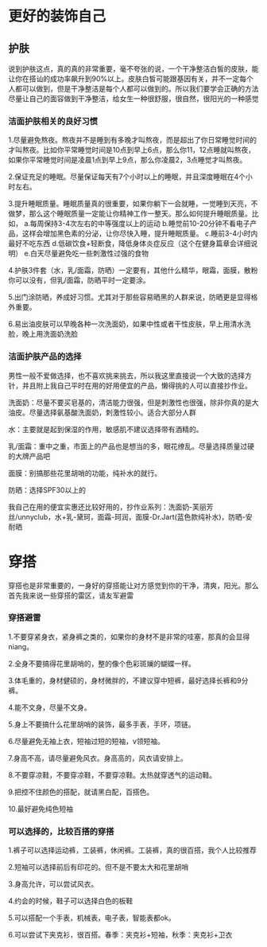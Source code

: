 # 更好的装饰自己

## 护肤

说到护肤这点，真的真的非常重要，毫不夸张的说，一个干净整洁白皙的皮肤，能让你在搭讪的成功率飙升到90%以上。皮肤白皙可能跟基因有关，并不一定每个人都可以做到，但是干净整洁是每个人都可以做到的。所以我们要学会正确的方法尽量让自己的面容做到干净整洁，给女生一种很舒服，很自然，很阳光的一种感觉

### 洁面护肤相关的良好习惯

1.尽量避免熬夜。熬夜并不是睡到有多晚才叫熬夜，而是超出了你日常睡觉时间的才叫熬夜。比如你平常睡觉时间是10点到早上6点，那么你11，12点睡就叫熬夜，如果你平常睡觉时间是凌晨1点到早上9点，那么你凌晨2，3点睡觉才叫熬夜。

2.保证充足的睡眠。尽量保证每天有7个小时以上的睡眠，并且深度睡眠在4个小时左右。

3.提升睡眠质量。睡眠质量真的很重要，如果你躺下一会就睡，一觉睡到天亮，不做梦，那么这个睡眠质量一定能让你精神工作一整天。那么如何提升睡眠质量。比如，
a.每周保持3-4次左右的中等强度以上的运动
b.睡觉前10-20分钟不看电子产品，这样会增加黑色素的分泌，让你尽快入睡，提升睡眠质量。
c.睡前3-4小时内最好不吃东西
d.低碳饮食+轻断食，降低身体炎症反应（这个在健身篇章会详细说明）
e.白天尽量避免吃一些刺激性过强的食物

4.护肤3件套（水，乳/面霜，防晒）一定要有，其他什么精华，眼霜，面膜，散粉你可以没有，但乳/面霜，防晒平时一定要涂。

5.出门涂防晒，养成好习惯。尤其对于那些容易晒黑的人群来说，防晒更是显得格外重要。

6.易出油皮肤可以早晚各种一次洗面奶，如果中性或者干性皮肤，早上用清水洗脸，晚上用洗面奶洗脸

### 洁面护肤产品的选择

男性一般不爱做选择，也不喜欢挑来挑去，所以我这里直接说一个大致的选择方针，并且附上我自己平时在用的好用便宜的产品，懒得挑的人可以直接抄作业。

洗面奶：尽量不要买皂基的，清洁能力很强，但是刺激性也很强，除非你真的是大油皮。尽量选择氨基酸洗面奶，刺激性较小。适合大部分人群

水：主要就是起到保湿的作用，敏感肌不建议选择带有酒精的。

乳/面霜：重中之重，市面上的产品也是想当的多，眼花缭乱。尽量选择质量过硬的大牌产品吧

面膜：别搞那些花里胡哨的功能，纯补水的就行。

防晒：选择SPF30以上的

我自己在用的便宜实惠还比较好用的，抄作业系列：洗面奶-芙丽芳丝/unnyclub，水+乳-黛珂，面霜-珂润，面膜-Dr.Jart(蓝色款纯补水)，防晒-安耐晒

# 穿搭

穿搭也是非常重要的，一身好的穿搭能让对方感觉到你的干净，清爽，阳光。那么首先我来说一些穿搭的雷区，请友军避雷

### 穿搭避雷

1.不要穿紧身衣，紧身裤之类的，如果你的身材不是非常的哇塞，那真的会显得niang。

2.全身不要搞得花里胡哨的，整的像个色彩斑斓的蝴蝶一样。

3.体毛重的，身材健硕的，身材微胖的，不建议穿中短裤，最好选择长裤和9分裤。

4.能不文身，尽量不文身。

5.身上不要搞什么花里胡哨的装饰，最多手表，手环，项链。

6.尽量避免无袖上衣，短袖过短的短袖，v领短袖。

7.身高不高，请尽量避免风衣。身高高的，风衣请安排上。

8.不要穿凉鞋，不要穿凉鞋，不要穿凉鞋。太热就穿透气的运动鞋。

9.把控不住颜色的搭配，就请黑白配，百搭色。

10.最好避免纯色短袖

### 可以选择的，比较百搭的穿搭

1.裤子可以选择运动裤，工装裤，休闲裤。工装裤，真的很百搭，我个人比较推荐

2.短袖可以选择前后有印花的。但不是不要太大和花里胡哨

3.身高允许，可以尝试风衣。

4.约会的时候，鞋子可以选择白色的板鞋

5.可以搭配一个手表，机械表，电子表，智能表都ok。

6.可以尝试下夹克衫，很百搭。春季：夹克衫+短袖，秋季：夹克衫+卫衣